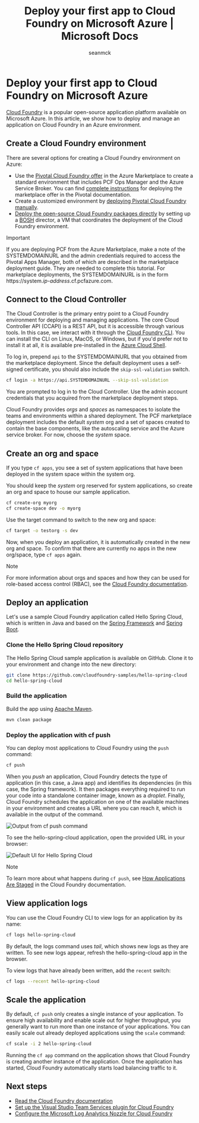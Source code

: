 ﻿---
title: Deploy your first app to Cloud Foundry on Microsoft Azure | Microsoft Docs
description: Deploy an application to Cloud Foundry on Azure
services: virtual-machines-linux
documentationcenter: ''
author: seanmck
manager: jeconnoc
editor: ''
tags:
keywords: ''

ms.assetid: 8fa04a58-56ad-4e6c-bef4-d02c80d4b60f
ms.service: virtual-machines-linux
ms.devlang: NA
ms.topic: article
ms.tgt_pltfrm: vm-linux
ms.workload: infrastructure-services
ms.date: 06/14/2017
ms.author: seanmck
---

# Deploy your first app to Cloud Foundry on Microsoft Azure

[Cloud Foundry](http://cloudfoundry.org) is a popular open-source application platform available on Microsoft Azure. In this article, we show how to deploy and manage an application on Cloud Foundry in an Azure environment.

## Create a Cloud Foundry environment

There are several options for creating a Cloud Foundry environment on Azure:

- Use the [Pivotal Cloud Foundry offer][pcf-azuremarketplace] in the Azure Marketplace to create a standard environment that includes PCF Ops Manager and the Azure Service Broker. You can find [complete instructions][pcf-azuremarketplace-pivotaldocs] for deploying the marketplace offer in the Pivotal documentation.
- Create a customized environment by [deploying Pivotal Cloud Foundry manually][pcf-custom].
- [Deploy the open-source Cloud Foundry packages directly][oss-cf-bosh] by setting up a [BOSH](http://bosh.io) director, a VM that coordinates the deployment of the Cloud Foundry environment.

> [!IMPORTANT] 
> If you are deploying PCF from the Azure Marketplace, make a note of the SYSTEMDOMAINURL and the admin credentials required to access the Pivotal Apps Manager, both of which are described in the marketplace deployment guide. They are needed to complete this tutorial. For marketplace deployments, the SYSTEMDOMAINURL is in the form https://system.*ip-address*.cf.pcfazure.com.

## Connect to the Cloud Controller

The Cloud Controller is the primary entry point to a Cloud Foundry environment for deploying and managing applications. The core Cloud Controller API (CCAPI) is a REST API, but it is accessible through various tools. In this case, we interact with it through the [Cloud Foundry CLI][cf-cli]. You can install the CLI on Linux, MacOS, or Windows, but if you'd prefer not to install it at all, it is available pre-installed in the [Azure Cloud Shell][cloudshell-docs].

To log in, prepend `api` to the SYSTEMDOMAINURL that you obtained from the marketplace deployment. Since the default deployment uses a self-signed certificate, you should also include the `skip-ssl-validation` switch.

```bash
cf login -a https://api.SYSTEMDOMAINURL --skip-ssl-validation
```

You are prompted to log in to the Cloud Controller. Use the admin account credentials that you acquired from the marketplace deployment steps.

Cloud Foundry provides *orgs* and *spaces* as namespaces to isolate the teams and environments within a shared deployment. The PCF marketplace deployment includes the default *system* org and a set of spaces created to contain the base components, like the autoscaling service and the Azure service broker. For now, choose the *system* space.


## Create an org and space

If you type `cf apps`, you see a set of system applications that have been deployed in the system space within the system org. 

You should keep the *system* org reserved for system applications, so create an org and space to house our sample application.

```bash
cf create-org myorg
cf create-space dev -o myorg
```

Use the target command to switch to the new org and space:

```bash
cf target -o testorg -s dev
```

Now, when you deploy an application, it is automatically created in the new org and space. To confirm that there are currently no apps in the new org/space, type `cf apps` again.

> [!NOTE] 
> For more information about orgs and spaces and how they can be used for role-based access control (RBAC), see the [Cloud Foundry documentation][cf-orgs-spaces-docs].

## Deploy an application

Let's use a sample Cloud Foundry application called Hello Spring Cloud, which is written in Java and based on the [Spring Framework](http://spring.io) and [Spring Boot](http://projects.spring.io/spring-boot/).

### Clone the Hello Spring Cloud repository

The Hello Spring Cloud sample application is available on GitHub. Clone it to your environment and change into the new directory:

```bash
git clone https://github.com/cloudfoundry-samples/hello-spring-cloud
cd hello-spring-cloud
```

### Build the application

Build the app using [Apache Maven](http://maven.apache.org).

```bash
mvn clean package
```

### Deploy the application with cf push

You can deploy most applications to Cloud Foundry using the `push` command:

```bash
cf push
```

When you *push* an application, Cloud Foundry detects the type of application (in this case, a Java app) and identifies its dependencies (in this case, the Spring framework). It then packages everything required to run your code into a standalone container image, known as a *droplet*. Finally, Cloud Foundry schedules the application on one of the available machines in your environment and creates a URL where you can reach it, which is available in the output of the command.

![Output from cf push command][cf-push-output]

To see the hello-spring-cloud application, open the provided URL in your browser:

![Default UI for Hello Spring Cloud][hello-spring-cloud-basic]

> [!NOTE] 
> To learn more about what happens during `cf push`, see [How Applications Are Staged][cf-push-docs] in the Cloud Foundry documentation.

## View application logs

You can use the Cloud Foundry CLI to view logs for an application by its name:

```bash
cf logs hello-spring-cloud
```

By default, the logs command uses *tail*, which shows new logs as they are written. To see new logs appear, refresh the hello-spring-cloud app in the browser.

To view logs that have already been written, add the `recent` switch:

```bash
cf logs --recent hello-spring-cloud
```

## Scale the application

By default, `cf push` only creates a single instance of your application. To ensure high availability and enable scale out for higher throughput, you generally want to run more than one instance of your applications. You can easily scale out already deployed applications using the `scale` command:

```bash
cf scale -i 2 hello-spring-cloud
```

Running the `cf app` command on the application shows that Cloud Foundry is creating another instance of the application. Once the application has started, Cloud Foundry automatically starts load balancing traffic to it.


## Next steps

- [Read the Cloud Foundry documentation][cloudfoundry-docs]
- [Set up the Visual Studio Team Services plugin for Cloud Foundry][vsts-plugin]
- [Configure the Microsoft Log Analytics Nozzle for Cloud Foundry][loganalytics-nozzle]

<!-- LINKS -->

[pcf-azuremarketplace]: https://azuremarketplace.microsoft.com/marketplace/apps/pivotal.pivotal-cloud-foundry
[pcf-custom]: https://docs.pivotal.io/pivotalcf/1-10/customizing/azure.html
[oss-cf-bosh]: https://github.com/cloudfoundry-incubator/bosh-azure-cpi-release/tree/master/docs
[pcf-azuremarketplace-pivotaldocs]: https://docs.pivotal.io/pivotalcf/customizing/pcf_azure.html
[cf-cli]: https://github.com/cloudfoundry/cli
[cloudshell-docs]: https://docs.microsoft.com/azure/cloud-shell/overview
[cf-orgs-spaces-docs]: https://docs.cloudfoundry.org/concepts/roles.html
[spring-boot]: https://projects.spring.io/spring-boot/
[spring-framework]: http://spring.io
[cf-push-docs]: https://docs.cloudfoundry.org/concepts/how-applications-are-staged.html
[cloudfoundry-docs]: https://docs.cloudfoundry.org
[vsts-plugin]: https://github.com/Microsoft/vsts-cloudfoundry
[loganalytics-nozzle]: https://github.com/Azure/oms-log-analytics-firehose-nozzle

<!-- IMAGES -->
[cf-push-output]: ./media/cloudfoundry-deploy-your-first-app/cf-push-output.png
[hello-spring-cloud-basic]: ./media/cloudfoundry-deploy-your-first-app/hello-spring-cloud-basic.png